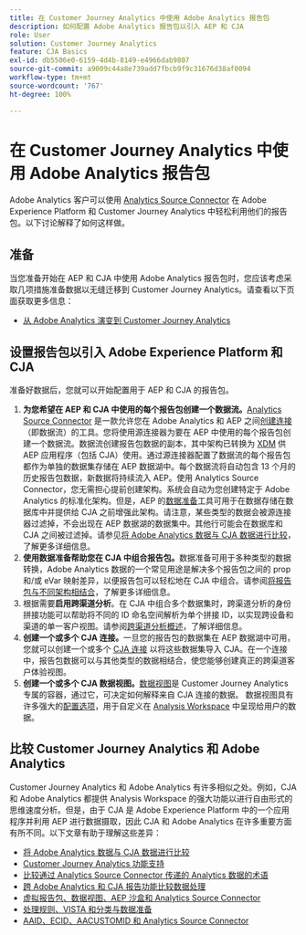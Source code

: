 ```yaml
---
title: 在 Customer Journey Analytics 中使用 Adobe Analytics 报告包
description: 如何配置 Adobe Analytics 报告包以引入 AEP 和 CJA
role: User
solution: Customer Journey Analytics
feature: CJA Basics
exl-id: db5506e0-6159-4d4b-8149-e4966dab9807
source-git-commit: a9009c44a8e739add7fbcb9f9c31676d38af0094
workflow-type: tm+mt
source-wordcount: '767'
ht-degree: 100%

---
```


# 在 Customer Journey Analytics 中使用 Adobe Analytics 报告包

Adobe Analytics 客户可以使用 [Analytics Source Connector](https://experienceleague.adobe.com/docs/experience-platform/sources/connectors/adobe-applications/analytics.html?lang=zh-Hans) 在 Adobe Experience Platform 和 Customer Journey Analytics 中轻松利用他们的报告包。以下讨论解释了如何这样做。

## 准备

当您准备开始在 AEP 和 CJA 中使用 Adobe Analytics 报告包时，您应该考虑采取几项措施准备数据以无缝迁移到 Customer Journey Analytics。请查看以下页面获取更多信息：

* [从 Adobe Analytics 演变到 Customer Journey Analytics](/help/getting-started/aa-to-cja.md)

## 设置报告包以引入 Adobe Experience Platform 和 CJA

准备好数据后，您就可以开始配置用于 AEP 和 CJA 的报告包。

1. **为您希望在 AEP 和 CJA 中使用的每个报告包创建一个数据流。**[Analytics Source Connector](https://experienceleague.adobe.com/docs/experience-platform/sources/connectors/adobe-applications/analytics.html?lang=zh-Hans) 是一款允许您在 Adobe Analytics 和 AEP 之间[创建连接](/help/connections/create-connection.md)（即数据流）的工具。您将使用源连接器为要在 AEP 中使用的每个报告包创建一个数据流。数据流创建报告包数据的副本，其中架构已转换为 [XDM](https://experienceleague.adobe.com/docs/platform-learn/tutorials/schemas/schemas-and-experience-data-model.html?lang=zh-Hans) 供 AEP 应用程序（包括 CJA）使用。通过源连接器配置了数据流的每个报告包都作为单独的数据集存储在 AEP 数据湖中。每个数据流将自动包含 13 个月的历史报告包数据，新数据将持续流入 AEP。使用 Analytics Source Connector，您无需担心提前创建架构。系统会自动为您创建特定于 Adobe Analytics 的标准化架构。但是，AEP 的[数据准备](https://experienceleague.adobe.com/docs/experience-platform/data-prep/home.html?lang=zh-Hans)工具可用于在数据存储在数据库中并提供给 CJA 之前增强此架构。请注意，某些类型的数据会被源连接器过滤掉，不会出现在 AEP 数据湖的数据集中。其他行可能会在数据库和 CJA 之间被过滤掉。请参见[将 Adobe Analytics 数据与 CJA 数据进行比较](/help/troubleshooting/compare.md)，了解更多详细信息。
1. **使用数据准备帮助您在 CJA 中组合报告包。**&#x200B;数据准备可用于多种类型的数据转换，Adobe Analytics 数据的一个常见用途是解决多个报告包之间的 prop 和/或 eVar 映射差异，以便报告包可以轻松地在 CJA 中组合。请参阅[将报告包与不同架构相结合](/help/use-cases/aa-data/combine-report-suites.md)，了解更多详细信息。
1. 根据需要&#x200B;**启用跨渠道分析**。在 CJA 中组合多个数据集时，跨渠道分析的身份拼接功能可以帮助将不同的 ID 命名空间解析为单个拼接 ID，以实现跨设备和渠道的单一客户视图。请参阅[跨渠道分析概述](/help/cca/overview.md)，了解详细信息。
1. **创建一个或多个 CJA 连接。**&#x200B;一旦您的报告包的数据集在 AEP 数据湖中可用，您就可以创建一个或多个 [CJA 连接](/help/connections/overview.md) 以将这些数据集导入 CJA。在一个连接中，报告包数据可以与其他类型的数据相结合，使您能够创建真正的跨渠道客户体验视图。
1. **创建一个或多个 CJA 数据视图。**[数据视图](/help/data-views/data-views.md)是 Customer Journey Analytics 专属的容器，通过它，可决定如何解释来自 CJA 连接的数据。 数据视图具有许多强大的[配置选项](/help/data-views/create-dataview.md)，用于自定义在 [Analysis Workspace](/help/analysis-workspace/home.md) 中呈现给用户的数据。

## 比较 Customer Journey Analytics 和 Adobe Analytics

Customer Journey Analytics 和 Adobe Analytics 有许多相似之处。例如，CJA 和 Adobe Analytics 都提供 Analysis Workspace 的强大功能以进行自由形式的思维速度分析。但是，由于 CJA 是 Adobe Experience Platform 中的一个应用程序并利用 AEP 进行数据摄取，因此 CJA 和 Adobe Analytics 在许多重要方面有所不同。以下文章有助于理解这些差异：

* [将 Adobe Analytics 数据与 CJA 数据进行比较](/help/troubleshooting/compare.md)
* [Customer Journey Analytics 功能支持](/help/getting-started/aa-vs-cja/cja-aa.md)
* [比较通过 Analytics Source Connector 传递的 Analytics 数据的术语](/help/getting-started/aa-vs-cja/terminology.md)
* [跨 Adobe Analytics 和 CJA 报告功能比较数据处理](/help/getting-started/aa-vs-cja/data-processing-comparisons.md)
* [虚拟报告包、数据视图、AEP 沙盒和 Analytics Source Connector ](/help/getting-started/aa-vs-cja/vrs-dataview-sandbox-adc.md)
* [处理规则、VISTA 和分类与数据准备](/help/getting-started/aa-vs-cja/pr-vista-dataprep.md)
* [AAID、ECID、AACUSTOMID 和 Analytics Source Connector](/help/getting-started/aa-vs-cja/aaid-ecid-adc.md)
